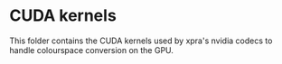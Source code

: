 # CUDA kernels

This folder contains the CUDA kernels used by xpra's nvidia codecs
to handle colourspace conversion on the GPU.
